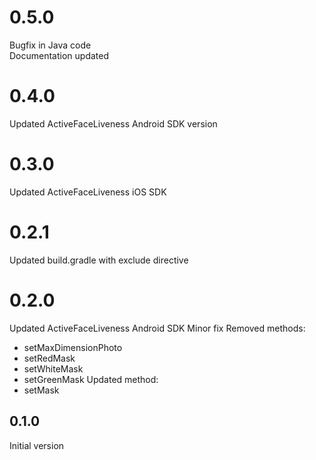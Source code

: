 # 0.5.0
Bugfix in Java code  
Documentation updated
# 0.4.0
Updated ActiveFaceLiveness Android SDK version
# 0.3.0
Updated ActiveFaceLiveness iOS SDK
# 0.2.1
Updated build.gradle with exclude directive
# 0.2.0
Updated ActiveFaceLiveness Android SDK
Minor fix
Removed methods:
- setMaxDimensionPhoto
- setRedMask
- setWhiteMask
- setGreenMask
Updated method:
- setMask
## 0.1.0
Initial version
